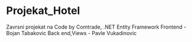 # Projekat_Hotel
Zavrsni projekat na Code by Comtrade, .NET Entity Framework
Frontend - Bojan Tabakovic
Back end,Views - Pavle Vukadinovic
